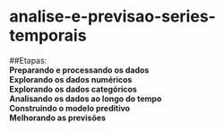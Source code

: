 # analise-e-previsao-series-temporais
##Etapas:<br>
**Preparando e processando os dados**<br>
**Explorando os dados numéricos**<br>
**Explorando os dados categóricos**<br>
**Analisando os dados ao longo do tempo**<br>
**Construindo o modelo preditivo**<br>
**Melhorando as previsões**
